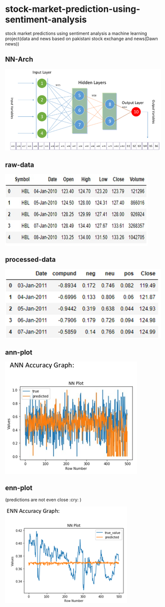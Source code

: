 # stock-market-prediction-using-sentiment-analysis
stock market predictions using sentiment analysis a machine learning project(data and news based on pakistani stock exchange and news(Dawn news))

<h2> NN-Arch </h2>

![nn-arch](images/nn-arch.png)

<h2> raw-data </h2>

![raw-data](images/raw-data.png)

<h2> processed-data </h2>

![processed-data](images/processed-data.png)

<h2> ann-plot </h2>

![ann-plot](images/ann-plot.png)

<h2> enn-plot </h2>(predictions are not even close :cry: )

![enn-plot](images/enn-plot.png)
